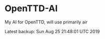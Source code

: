 # OpenTTD-AI
My AI for OpenTTD, will use primarily air

Latest backup: Sun Aug 25 21:48:01 UTC 2019
